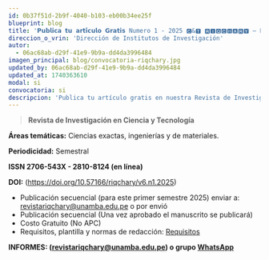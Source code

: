 ```yaml
---
id: 0b37f51d-2b9f-4040-b103-eb00b34ee25f
blueprint: blog
title: '𝗣𝘂𝗯𝗹𝗶𝗰𝗮 𝘁𝘂 𝗮𝗿𝘁𝗶́𝗰𝘂𝗹𝗼 𝗚𝗿𝗮𝘁𝗶𝘀 Numero 1 - 2025 🅲&🆃 🆁🅸🆀🅲🅷🅰🆁🆈 – Riqchary'
direccion_o_vrin: 'Dirección de Institutos de Investigación'
autor:
  - 06ac68ab-d29f-41e9-9b9a-dd4da3996484
imagen_principal: blog/convocatoria-riqchary.jpg
updated_by: 06ac68ab-d29f-41e9-9b9a-dd4da3996484
updated_at: 1740363610
modal: si
convocatoria: si
descripcion: 'Publica tu artículo gratis en nuestra Revista de Investigación Riqchary Número 1 - 2025.'
---
```

> ****Revista de Investigación en Ciencia y Tecnología****

****Áreas temáticas:**** Ciencias exactas, ingenierías y de materiales.

****Periodicidad:**** Semestral

****ISSN 2706-543X - 2810-8124 (en línea)****

****DOI:**** (https://doi.org/10.57166/riqchary/v6.n1.2025)
- Publicación secuencial (para este primer semestre 2025) enviar a: revistariqchary@unamba.edu.pe o por envió
- Publicación secuencial (Una vez aprobado  el manuscrito se publicará)
- Costo Gratuito (No APC)
- Requisitos, plantilla y normas de redacción: [Requisitos](https://revistas.unamba.edu.pe/index.php/riqchary/requisitos)

****INFORMES: (revistariqchary@unamba.edu.pe) o grupo [WhatsApp](https://chat.whatsapp.com/GlpMm9Xxa0yDiT6M1Dq1ng)****